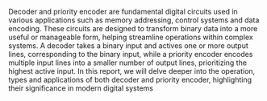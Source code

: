 Decoder and priority encoder are fundamental digital circuits used
in various applications such as memory addressing, control systems and
data encoding. These circuits are designed to transform binary data into a
more useful or manageable form, helping streamline operations within
complex systems. A decoder takes a binary input and actives one or more
output lines, corresponding to the binary input, while a priority encoder
encodes multiple input lines into a smaller number of output lines,
prioritizing the highest active input.
In this report, we will delve deeper into the operation, types and
applications of both decoder and priority encoder, highlighting their
significance in modern digital systems
